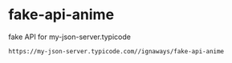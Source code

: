 # fake-api-anime
fake API for my-json-server.typicode

```
https://my-json-server.typicode.com//ignaways/fake-api-anime
```
